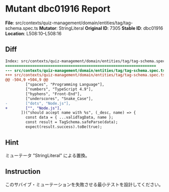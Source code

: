 # Mutant dbc01916 Report

**File**: src/contexts/quiz-management/domain/entities/tag/tag-schema.spec.ts
**Mutator**: StringLiteral
**Original ID**: 7305
**Stable ID**: dbc01916
**Location**: L508:10–L508:16

## Diff

```diff
Index: src/contexts/quiz-management/domain/entities/tag/tag-schema.spec.ts
===================================================================
--- src/contexts/quiz-management/domain/entities/tag/tag-schema.spec.ts	original
+++ src/contexts/quiz-management/domain/entities/tag/tag-schema.spec.ts	mutated #7305
@@ -504,9 +504,9 @@
         ["spaces", "Programming Language"],
         ["numbers", "TypeScript 4.9"],
         ["hyphens", "Front-End"],
         ["underscores", "Snake_Case"],
-        ["dots", "Node.js"],
+        ["", "Node.js"],
       ])("should accept name with %s", (_desc, name) => {
         const data = { ...validTagData, name };
         const result = TagSchema.safeParse(data);
         expect(result.success).toBe(true);
```

## Hint

ミューテータ "StringLiteral" による置換。

## Instruction

このサバイブ・ミューテーションを失敗させる最小テストを設計してください。
